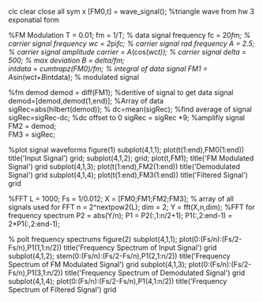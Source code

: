 clc
clear 
close all
sym x 
[FM0,t] = wave_signal();       %triangle wave from hw 3 exponatial form        

%FM Modulation
T = 0.01;
fm = 1/T;                       % data signal frequency
fc = 20*fm;                     % carrier signal frequency
wc = 2*pi*fc;                   % carrier signal rad frequency 
A = 2.5;                          % carrier signal amplitude
carrier = A*(cos(wc*t));          % carrier signal
delta = 500;                      % max deviation
B = delta/fm;              
intdata = cumtrapz(FM0)/fm;     % integral of data signal
FM1 = A*sin(wc*t+B*intdata);    % modulated signal 

%fm demod
demod = diff(FM1);              %deritive of signal to get data signal           
demod=[demod,demod(1,end)];     %Array of data
sigRec=abs(hilbert(demod));     %
dc=mean(sigRec);                %find average of signal
sigRec=sigRec-dc;               %dc offset to 0
sigRec = sigRec *9;             %amplifiy signal
FM2 = demod;                    
FM3 = sigRec;                   

%plot signal waveforms
figure(1)
subplot(4,1,1); 
plot(t(1:end),FM0(1:end))
title('Input Signal')
grid;
subplot(4,1,2); 
grid;
 plot(t,FM1);
title('FM Modulated Signal')
grid
subplot(4,1,3);
plot(t(1:end),FM2(1:end))
title('Demodulated Signal')
grid
subplot(4,1,4);
plot(t(1:end),FM3(1:end))
title('Filtered Signal')
grid

%FFT
L = 1000;
Fs = 1/0.012;
X = [FM0;FM1;FM2;FM3];       % array of all signals used for FFT
n = 2^nextpow2(L);
dim = 2;
Y = fft(X,n,dim);            %FFT for frequency spectrum
P2 = abs(Y/n);
P1 = P2(:,1:n/2+1);
P1(:,2:end-1) = 2*P1(:,2:end-1);

% polt frequency spectrums
figure(2)
subplot(4,1,1); 
plot(0:(Fs/n):(Fs/2-Fs/n),P1(1,1:n/2))
title('Frequency Spectrum of Input Signal')
grid
subplot(4,1,2); 
stem(0:(Fs/n):(Fs/2-Fs/n),P1(2,1:n/2))
title('Frequency Spectrum of FM Modulated Signal')
grid
subplot(4,1,3); 
plot(0:(Fs/n):(Fs/2-Fs/n),P1(3,1:n/2))
title('Frequency Spectrum of Demodulated Signal')
grid
subplot(4,1,4); 
plot(0:(Fs/n):(Fs/2-Fs/n),P1(4,1:n/2))
title('Frequency Spectrum of Filtered Signal')
grid
